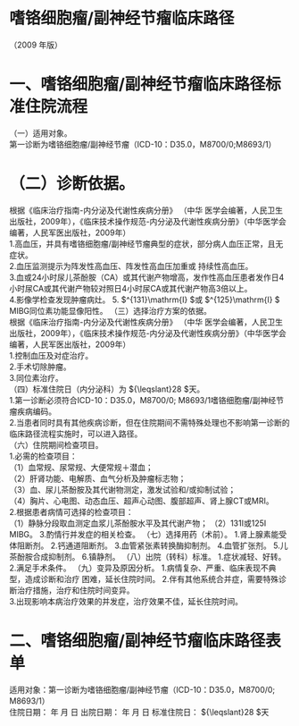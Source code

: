 # 嗜铬细胞瘤/副神经节瘤临床路径  
（2009 年版）  
# 一、嗜铬细胞瘤/副神经节瘤临床路径标准住院流程  
（一）适用对象。  
第一诊断为嗜铬细胞瘤/副神经节瘤（ICD-10：D35.0，M8700/0;M8693/1）  
# （二）诊断依据。  
根据《临床治疗指南-内分泌及代谢性疾病分册》 （中华 医学会编著，人民卫生出版社，2009年），《临床技术操作规范-内分泌及代谢性疾病分册》（中华医学会编著，人民军医出版社，2009年）  
1.高血压，并具有嗜铬细胞瘤/副神经节瘤典型的症状，部分病人血压正常，且无症状。  
2.血压监测提示为阵发性高血压、阵发性高血压加重或 持续性高血压。  
3.血或24小时尿儿茶酚胺（CA）或其代谢产物增高，发作性高血压患者发作日4小时尿CA或其代谢产物较对照日4小时尿CA或其代谢产物高3倍以上。  
4.影像学检查发现肿瘤病灶。 5. $^{131}\mathrm{I} $或 $^{125}\mathrm{I} $ MIBG同位素功能显像阳性。 （三）选择治疗方案的依据。  
根据《临床治疗指南-内分泌及代谢性疾病分册》 （中华 医学会编著，人民卫生出版社，2009年），《临床技术操作规范-内分泌及代谢性疾病分册》（中华医学会编著，人民军医出版社，2009年）  
1.控制血压及对症治疗。  
2.手术切除肿瘤。  
3.同位素治疗。  
（四）标准住院日（内分泌科）为 ${\leqslant}28 $天。  
1.第一诊断必须符合ICD-10：D35.0，M8700/0; M8693/1嗜铬细胞瘤/副神经节瘤疾病编码。  
2.当患者同时具有其他疾病诊断，但在住院期间不需特殊处理也不影响第一诊断的临床路径流程实施时，可以进入路径。  
（六）住院期间检查项目。  
1.必需的检查项目：  
（1）血常规、尿常规、大便常规＋潜血；  
（2）肝肾功能、电解质、血气分析及肿瘤标志物；  
（3）血、尿儿茶酚胺及其代谢物测定，激发试验和/或抑制试验；  
（4）胸片、心电图、动态血压、超声心动图、腹部超声、肾上腺CT或MRI。  
2.根据患者病情可选择的检查项目：  
（1）静脉分段取血测定血浆儿茶酚胺水平及其代谢产物； （2）131I或125I MIBG。 3.酌情行并发症的相关检查。 （七）选择用药（术前）。 1.肾上腺素能受体阻断剂。 2.钙通道阻断剂。 3.血管紧张素转换酶抑制剂。 4.血管扩张剂。 5.儿茶酚胺合成抑制剂。 6.镇静剂。 （八）出院（转科）标准。 1.症状减轻、好转。 2.满足手术条件。  （九）变异及原因分析。 1.病情复杂、严重、临床表现不典型，造成诊断和治疗 困难，延长住院时间。 2.伴有其他系统合并症，需要特殊诊断治疗措施，治疗和住院时间变异。  
3.出现影响本病治疗效果的并发症，治疗效果不佳，延长住院时间。  
# 二、嗜铬细胞瘤/副神经节瘤临床路径表单  
适用对象：第一诊断为嗜铬细胞瘤/副神经节瘤（ICD-10：D35.0，M8700/0; M8693/1）  
住院日期：    年  月  日    出院日期：    年  月  日   标准住院日： ${\leqslant}28 $天  
